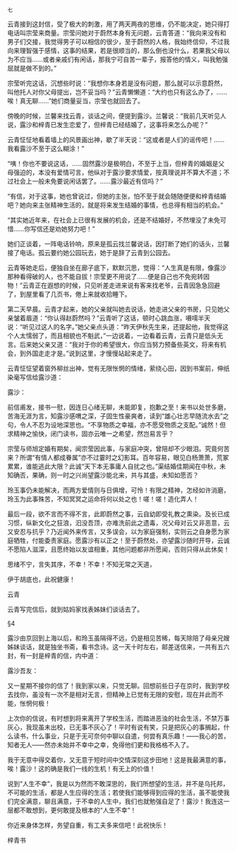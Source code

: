     七 

   云青接到这封信，受了极大的刺激，用了两天两夜的思维，仍不能决定，她只得打电话叫宗莹来商量。宗莹问她对于蔚然本身有无问题，云青答道：“我向来没有和男子们交接，我觉得男子可以相信的很少，至于蔚然的人格，我始终信仰，不过我向来理智强于感情，这事的结果，若是很顺当的，那么倒也没什么，若果我父母以为不应当……或者亲戚们有闲话，那我宁可自苦一辈子，报答他的情义，叫我勉强屈就是做不到的。”

   宗莹听完这话，沉想些时说：“我想你本身若是没有问题，那么就可以示意蔚然，叫他托人对你父母提出，岂不妥当吗？”云青懒懒道：“大约也只有这么办了，……唉！真无聊……”她们商量妥当，宗莹也就回去了。

   傍晚的时候，兰馨来找云青，谈话之间，便提到露沙。兰馨说：“我前几天听见人说，露沙和梓青已发生恋爱了，但梓青已经结婚了，这事将来怎么办呢？”

   云青怔怔地看着墙上的风景画出神，歇了半天说：“这或者是人们的谣传吧！……我看露沙不至于这么糊涂！”

   “咦！你也不要说这话，……固然露沙是极明白，不至于上当，但梓青的婚姻是父母强迫的，本没有爱情可言，他纵对于露沙要求情爱，按真理说并不算大不道；不过社会上一般未免要说闲话罢了。……露沙最近有信吗？”

   “有信，对于这事，她也曾说过，但她的主张，怕不至于就会随随便便和梓青结婚吧？她向来主张精神生活的，就是将来发生结婚的事情，也总得有相当的机会。”

   “其实她近年来，在社会上已很有发展的机会，还是不结婚好，不然埋没了未免可惜……你写信还是劝她努力吧！”

   她们正谈着，一阵电话铃响，原来是孤云找兰馨说话，因打断了她们的话头，兰馨接了电话。孤云要约她公园玩去，她于是辞了云青到公园去。

   云青等她走后，便独自坐在廊子底下，默默沉思，觉得：“人生真是有限，像露沙那种看得破的人，也不能自拔！宗莹更不用说了……便是自己也不免宛转因物！”云青正在遐想的时候，只见听差走进来说有客来找老爷，云青因急急回避了，到屋里看了几页书，倦上来就收拾睡下。

   第二天早晨。云青才起来，她的父亲就叫她去说话，她走进父亲的书房，只见她父亲皱着眉道：“你认得赵蔚然吗？”云青听了这话，顿时心跳血涨，嗫嚅半天说：“听见过这人的名字。”她父亲点头道：“昨天伊秋先生来，还提起他，我觉得这个人太懦弱了，而且相貌也不魁武，”一边说着，一边看着云青，云青只是低头无言。后来她父亲又道：“我对于你的希望很大，你应当努力预备些英文，将来有机会，到外国走走才是。”说到这里，才慢慢站起来走了。

   云青怔怔望着窗外柳丝出神，觉有无限怅惘的情绪，萦绕心田，因到书案前，伸纸染毫写信给露沙道：

   露沙：

   前信甫发，接书一慰，因连日心绪无聊，未能即复，抱歉之至！来书以处世多磨，苦海无涯为言，知露沙感喟之深，子固生性豪爽者，读到“雄心壮志早随流水去”之句，令人不忍为设地深思也。“不享物质之幸福，亦不愿受物质之支配。”诚然！但求精神之愉快，闭门读书，固亦云唯一之希望，然岂易言乎？

   宗莹与师旭定婚有期矣，闻宗莹因此事，与家庭冲突，曾陪却不少眼泪。究竟何苦来？所谓“有情人都成眷属”亦不过霎时之幻影耳。百年容易，眼见白杨萧萧，荒冢累累，谁能逃此大限？此诚“天下本无事庸人自扰之也。”渠结婚佳期闻在中秋，未知确否，果确，则一时之兴尚望露沙能北来，共与其盛，未知如愿否？

   玲玉事仍未能解决，而两方爱情则与日俱增，可怜！有限之精神，怎经如许消磨，玲玉为此事殊苦，不知冥冥之运命将何以处之也！嗟！嗟！造化弄人！

   最后一段，欲不言而不得不言，此即蔚然之事，云自幼即受礼教之熏染。及长已成习惯，纵新文化之狂浪，汩没吾顶，亦难洗前此之遗毒，况父母对云又非恶意，云又安忍与抗乎？乃近闻外来传言，又多误会，以为家庭强制，实则云之自身愿为家庭牺牲，付能委责家庭。愿露沙有以正之！至于蔚然处，亦望露沙随时开导，云诚不愿陷人滋深，且愿终始以友谊相重，其他问题都非所愿闻，否则只得从此休矣！

   思绪不宁，言失其序，不幸！不幸！不知无常之天道，

   伊于胡底也，此祝健康！

   云青

   云青写完信后，就到姑妈家找表姊妹们谈话去了。

   §4

   露沙由京回到上海以后，和玲玉虽隔得不远，仍是相见苦稀，每天除陪了母亲兄嫂姊妹谈话，就是独坐书斋，看书念诗。这一天十时左右，邮差送信来，一共有五六封，有一封是梓青的信，内中道：

   露沙吾友：

   又一星期不接你的信了！我到家以来，只觉无聊。回想前些日子在京时，我到学校去找你，虽没有一次不是相对无言，但精神上已觉有无限的安慰，现在并此而不能，怅惘何极！

   上次你的信说，有时想到将来离开了学校生活，而踏进恶浊的社会生活，不禁万事灰心，我现虽未出校，已无事不灰心了！平时有说有笑，只是把灰心的事搁起，什么读书，什么事业，只是于无可奈何中聊以自遣，何尝有真乐趣！——我心的苦，知者无人——然亦未始并不幸中之幸，免得他们更和我格格不入了。

   我于无意中得交着你，又无意于短时间中交情深刻这步田地！这是我最满意的事，唉！露沙！这的确是我们一线的生机！有无上的价值！

   说到“人生不幸”，我是以为然而不敢深思的，我们所想望的生活，并不是乌托邦，不可能的生活，都是人生应得的生活；若使我们能够得到应得的生活，虽不能使我们完全满意，聊且满意，于不幸的人生中，我们也就勉强自足了！露沙！我连这一层都不敢想到，更何敢提及根本的“人生不幸”！

   你近来身体怎样，务望自重，有工夫多来信吧！此祝快乐！

   梓青书

